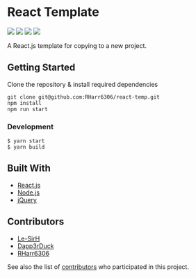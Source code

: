 # React Template
![](https://img.shields.io/badge/build-passing-green/?style=flat-square)
![](https://img.shields.io/github/repo-size/RHarr6306/react-temp?style=flat-square)
![](https://img.shields.io/github/issues/RHarr6306r/react-temp?style=flat-square)
![](https://img.shields.io/github/v/release/RHarr6306/react-temp?include_prereleases&style=flat-square)

A React.js template for copying to a new project.

## Getting Started

Clone the repository & install required dependencies
```
git clone git@github.com:RHarr6306/react-temp.git
npm install
npm run start
```

### Development
```
$ yarn start
$ yarn build
```

## Built With

* [React.js](https://reactjs.org/)
* [Node.js](https://nodejs.org/en/)
* [jQuery](https://jquery.com/)

## Contributors
* [Le-SirH](https://github.com/Le-SirH)
* [Dapp3rDuck](https://github.com/Dapp3rDuck)
* [RHarr6306](https://github.com/RHarr6306)

See also the list of [contributors](https://github.com/RHarr6306/react-temp/contributors) who participated in this project.
